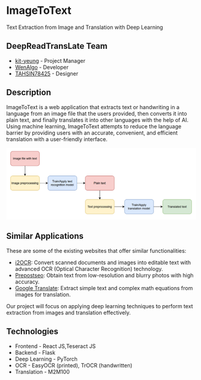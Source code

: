 # ImageToText
Text Extraction from Image and Translation with Deep Learning

## DeepReadTransLate Team
- [kit-yeung](https://github.com/kit-yeung) - Project Manager
- [WenAlgo](https://github.com/WenAlgo) - Developer
- [TAHSIN78425](https://github.com/TAHSIN78425) - Designer

## Description
ImageToText is a web application that extracts text or handwriting in a language from an image file that the users provided, then converts it into plain text, and finally translates it into other languages with the help of AI. Using machine learning, ImageToText attempts to reduce the language barrier by providing users with an accurate, convenient, and efficient translation with a user-friendly interface.

<img src="https://github.com/kit-yeung/ImageToText/blob/main/img/flowchart.png">

## Similar Applications
These are some of the existing websites that offer similar functionalities:
- [i2OCR](https://www.i2ocr.com): Convert scanned documents and images into editable text with advanced OCR (Optical Character Recognition) technology.
- [Prepostseo](https://www.prepostseo.com/image-to-text): Obtain text from low-resolution and blurry photos with high accuracy.
- [Google Translate](https://translate.google.com): Extract simple text and complex math equations from images for translation.

Our project will focus on applying deep learning techniques to perform text extraction from images and translation effectively.

## Technologies
- Frontend - React JS,Teseract JS
- Backend - Flask
- Deep Learning - PyTorch
- OCR - EasyOCR (printed), TrOCR (handwritten) 
- Translation - M2M100

